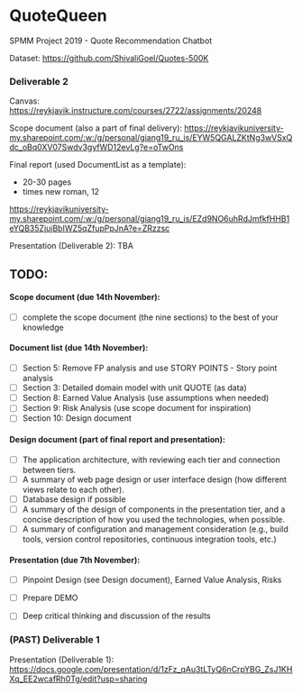 # QuoteQueen
SPMM Project 2019 - Quote Recommendation Chatbot


Dataset:
https://github.com/ShivaliGoel/Quotes-500K

### Deliverable 2
Canvas: https://reykjavik.instructure.com/courses/2722/assignments/20248

Scope document (also a part of final delivery):
https://reykjavikuniversity-my.sharepoint.com/:w:/g/personal/giang19_ru_is/EYW5QGALZKtNg3wVSxQdc_oBq0XV07Swdv3gyfWD12evLg?e=oTwOns

Final report (used DocumentList as a template):
- 20-30 pages
- times new roman, 12

https://reykjavikuniversity-my.sharepoint.com/:w:/g/personal/giang19_ru_is/EZd9NO6uhRdJmfkfHHB1eYQB35ZjujBbIWZ5qZfupPpJnA?e=ZRzzsc

Presentation (Deliverable 2):
TBA


## TODO:

#### Scope document (due 14th November):
- [ ] complete the scope document (the nine sections) to the best of your knowledge

#### Document list (due 14th November):
- [ ] Section 5: Remove FP analysis and use STORY POINTS - Story point analysis
- [ ] Section 3: Detailed domain model with unit QUOTE (as data)
- [ ] Section 8: Earned Value Analysis (use assumptions when needed)
- [ ] Section 9: Risk Analysis (use scope document for inspiration)
- [ ] Section 10: Design document 

#### Design document (part of final report and presentation):
- [ ] The application architecture, with reviewing each tier and connection between tiers. 
- [ ] A summary of web page design or user interface design (how different views relate to each other). 
- [ ] Database design if possible
- [ ] A summary of the design of components in the presentation tier, and a concise description of how you used the technologies, when possible.
- [ ] A summary of configuration and management consideration (e.g., build tools, version control repositories, continuous integration tools, etc.)

#### Presentation (due 7th November):
- [ ] Pinpoint Design (see Design document), Earned Value Analysis, Risks
- [ ] Prepare DEMO
- [ ] Deep critical thinking and discussion of the results 



### (PAST) Deliverable 1

Presentation (Deliverable 1):
https://docs.google.com/presentation/d/1zFz_qAu3tLTyQ6nCrpYBG_ZsJ1KHXq_EE2wcafRh0Tg/edit?usp=sharing
